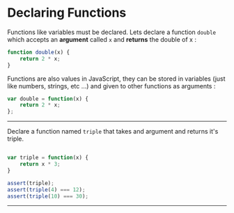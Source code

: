 # Declaring Functions

Functions like variables must be declared. Lets declare a function `double` which accepts an **argument** called `x` and **returns** the double of x :

```javascript
function double(x) {
    return 2 * x;
}
```

Functions are also values in JavaScript, they can be stored in variables (just like numbers, strings, etc ...) and given to other functions as arguments :

```javascript
var double = function(x) {
    return 2 * x;
};
```

---

Declare a function named `triple` that takes and argument and returns it's triple.

```js

```

```js
var triple = function(x) {
    return x * 3;
}
```

```js
assert(triple);
assert(triple(4) === 12);
assert(triple(10) === 30);
```

---

